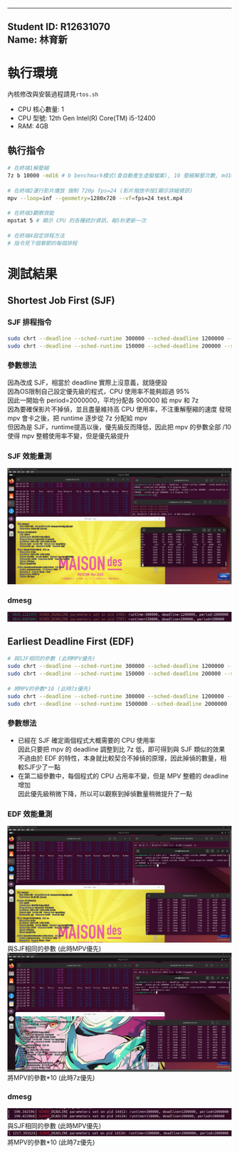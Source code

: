 <!-- title: NTU CSIE Operating-System HW 02 -->
---
Student ID: R12631070  
Name: 林育新  
---

# 執行環境
內核修改與安裝過程請見`rtos.sh`
- CPU 核心數量: 1  
- CPU 型號: 12th Gen Intel(R) Core(TM) i5-12400  
- RAM: 4GB

## 執行指令
```bash
# 在終端1解壓縮
7z b 10000 -md16 # b benchmark模式(會自動產生虛擬檔案), 10 壓縮解壓次數, md16 字典大小為2^16=64KB

# 在終端2運行影片播放 強制 720p fps=24 (影片撥放中按I顯示詳細資訊)
mpv --loop=inf --geometry=1280x720 --vf=fps=24 test.mp4

# 在終端3觀察效能
mpstat 5 # 顯示 CPU 的各種統計資訊，每5秒更新一次

# 在終端4設定排程方法
# 指令見下個章節的每個排程
```

# 測試結果

## Shortest Job First (SJF)
### SJF 排程指令
```bash
sudo chrt --deadline --sched-runtime 300000 --sched-deadline 1200000 --sched-period 2000000 -p 0 $(pgrep 7z)
sudo chrt --deadline --sched-runtime 150000 --sched-deadline 200000 --sched-period 200000 -p 0 $(pgrep mpv)
```
### 參數想法
因為改成 SJF，相當於 deadline 實際上沒意義，就隨便設  
因為OS限制自己設定優先級的程式，CPU 使用率不能夠超過 95%  
因此一開始令 period=2000000，平均分配各 900000 給 mpv 和 7z  
因為要確保影片不掉偵，並且盡量維持高 CPU 使用率，不注重解壓縮的速度
發現 mpv 會卡之後，把 runtime 逐步從 7z 分配給 mpv  
但因為是 SJF，runtime提高以後，優先級反而降低，因此把 mpv 的參數全部 /10  
使得 mpv 整體使用率不變，但是優先級提升  

### SJF 效能量測
![alt text](figure/SJF_效能量測.png)

### dmesg
![alt text](figure/SJF_dmesg.png)



## Earliest Deadline First (EDF)
```bash
# 與SJF相同的參數 (此時MPV優先)
sudo chrt --deadline --sched-runtime 300000 --sched-deadline 1200000 --sched-period 2000000 -p 0 $(pgrep 7z)
sudo chrt --deadline --sched-runtime 150000 --sched-deadline 200000 --sched-period 200000 -p 0 $(pgrep mpv)

# 將MPV的參數*10 (此時7z優先)
sudo chrt --deadline --sched-runtime 300000 --sched-deadline 1200000 --sched-period 2000000 -p 0 $(pgrep 7z)
sudo chrt --deadline --sched-runtime 1500000 --sched-deadline 2000000 --sched-period 2000000 -p 0 $(pgrep mpv)
```

### 參數想法
- 已經在 SJF 確定兩個程式大概需要的 CPU 使用率  
  因此只要把 mpv 的 deadline 調整到比 7z 低，即可得到與 SJF 類似的效果  
  不過由於 EDF 的特性，本身就比較契合不掉偵的原理，因此掉偵的數量，相較SJF少了一點  
- 在第二組參數中，每個程式的 CPU 占用率不變，但是 MPV 整體的 deadline 增加  
  因此優先級稍微下降，所以可以觀察到掉偵數量稍微提升了一點


### EDF 效能量測
![alt text](figure/EDF_效能量測1.png) 與SJF相同的參數 (此時MPV優先)
![alt text](figure/EDF_效能量測2.png) 將MPV的參數*10 (此時7z優先)
### dmesg
![alt text](figure/EDF_dmesg1.png) 與SJF相同的參數 (此時MPV優先)
![alt text](figure/EDF_dmesg2.png) 將MPV的參數*10 (此時7z優先)

